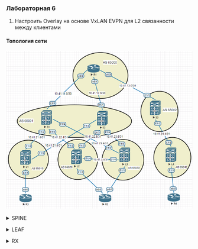 ### Лабораторная 6
1. Настроить Overlay на основе VxLAN EVPN для L2 связанности между клиентами

#### Топология сети
![](overlay-evpn.PNG)

<details>
  <summary>SPINE</summary>
<pre><code>
feature nv overlay
nv overlay evpn

<h5>router bgp 65001</h5>
  address-family ipv4 unicast
    network 10.41.1.1/32
    network 10.41.11.0/30
    network 10.41.21.4/31
    network 10.41.22.4/31
    network 10.41.23.4/31
  address-family l2vpn evpn
    retain route-target all
  template peer LEAF
    ebgp-multihop 2
    address-family l2vpn evpn
      send-community
      send-community extended
  neighbor 10.41.11.1
    remote-as 65000
    address-family ipv4 unicast
  neighbor 10.41.21.4
    inherit peer LEAF
    remote-as 65010
    address-family ipv4 unicast
  neighbor 10.41.22.4
    inherit peer LEAF
    remote-as 65020
    address-family ipv4 unicast
  neighbor 10.41.23.4
    inherit peer LEAF
    remote-as 65030
    address-family ipv4 unicast

</code></pre></details>

<details>
  <summary>LEAF</summary>
<pre><code>
feature nv overlay
nv overlay evpn
feature interface-vlan
feature vn-segment-vlan-based

#### int Lo1
ip address 1.1.1.1/32

#### interface nve1
  no shutdown
  host-reachability protocol bgp
  source-interface loopback1
  member vni 10010
   ingress-replication protocol bgp

#### evpn 
 vni 10010 l2
 rd auto
 route-target both auto

#### vl 10
 vn-segment 10010

#### router bgp 650N
address-family ipv4 unicast
    network 1.1.1.1/32
    network 10.41.0.1/32
    network 10.41.21.4/31
    network 10.41.21.6/31
template peer SPINE
    update-source loopback1
     ebgp-multihop 2
    address-family l2vpn evpn
      send-community
      send-community extended
  neighbor 10.41.21.5
    inherit peer SPINE
    remote-as 65001
    address-family ipv4 unicast
  neighbor 10.41.21.7
    inherit peer SPINE
    remote-as 65001
    address-family ipv4 unicast
    
#### int e1/1
switchport 
switchport mode trunk
</code></pre></details>

<details>
  <summary>RX</summary>
<pre><code>
interface Ethernet0/0.10
 encapsulation dot1Q 10
 ip address 192.168.10.X 255.255.255.0
</code></pre></details>
